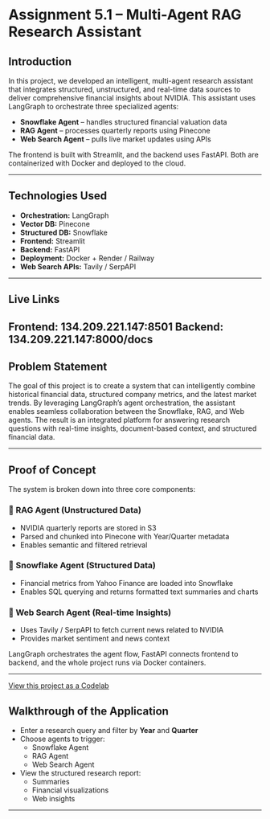 # Assignment 5.1 – Multi-Agent RAG Research Assistant

## Introduction

In this project, we developed an intelligent, multi-agent research assistant that integrates structured, unstructured, and real-time data sources to deliver comprehensive financial insights about NVIDIA. This assistant uses LangGraph to orchestrate three specialized agents:

- **Snowflake Agent** – handles structured financial valuation data  
- **RAG Agent** – processes quarterly reports using Pinecone  
- **Web Search Agent** – pulls live market updates using APIs

The frontend is built with Streamlit, and the backend uses FastAPI. Both are containerized with Docker and deployed to the cloud.

---

## Technologies Used

- **Orchestration:** LangGraph  
- **Vector DB:** Pinecone  
- **Structured DB:** Snowflake  
- **Frontend:** Streamlit  
- **Backend:** FastAPI  
- **Deployment:** Docker + Render / Railway  
- **Web Search APIs:** Tavily / SerpAPI

---
## Live Links

Frontend: 134.209.221.147:8501
Backend: 134.209.221.147:8000/docs
---

## Problem Statement

The goal of this project is to create a system that can intelligently combine historical financial data, structured company metrics, and the latest market trends. By leveraging LangGraph’s agent orchestration, the assistant enables seamless collaboration between the Snowflake, RAG, and Web agents. The result is an integrated platform for answering research questions with real-time insights, document-based context, and structured financial data.

---

##  Proof of Concept

The system is broken down into three core components:

### 🔹 RAG Agent (Unstructured Data)
- NVIDIA quarterly reports are stored in S3
- Parsed and chunked into Pinecone with Year/Quarter metadata
- Enables semantic and filtered retrieval

### 🔹 Snowflake Agent (Structured Data)
- Financial metrics from Yahoo Finance are loaded into Snowflake
- Enables SQL querying and returns formatted text summaries and charts

### 🔹 Web Search Agent (Real-time Insights)
- Uses Tavily / SerpAPI to fetch current news related to NVIDIA
- Provides market sentiment and news context

LangGraph orchestrates the agent flow, FastAPI connects frontend to backend, and the whole project runs via Docker containers.

---
[View this project as a Codelab](https://codelabs-preview.appspot.com/?file_id=10JxYB2VVfDPeJeyB4UOgK0hLkW-VULxwzqYZYmiYE_g)
##  Walkthrough of the Application
- Enter a research query and filter by **Year** and **Quarter**
- Choose agents to trigger:
  -  Snowflake Agent  
  -  RAG Agent  
  -  Web Search Agent
- View the structured research report:
  - Summaries  
  - Financial visualizations  
  - Web insights

---



